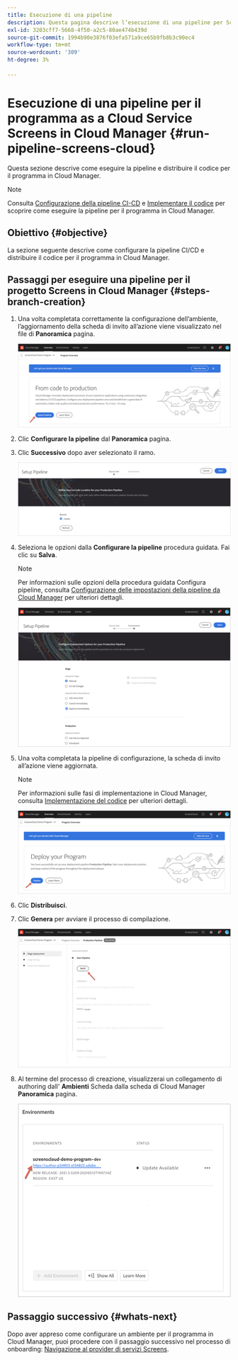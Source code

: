 ```yaml
---
title: Esecuzione di una pipeline
description: Questa pagina descrive l’esecuzione di una pipeline per Screens come progetto di Cloud Service in Cloud Manager.
exl-id: 3203cff7-5668-4f50-a2c5-80ae474b439d
source-git-commit: 1994b90e3876f03efa571a9ce65b9fb8b3c90ec4
workflow-type: tm+mt
source-wordcount: '309'
ht-degree: 3%

---
```


# Esecuzione di una pipeline per il programma as a Cloud Service Screens in Cloud Manager {#run-pipeline-screens-cloud}

Questa sezione descrive come eseguire la pipeline e distribuire il codice per il programma in Cloud Manager.

>[!NOTE]
>Consulta [Configurazione della pipeline CI-CD](https://experienceleague.adobe.com/docs/experience-manager-cloud-service/content/implementing/using-cloud-manager/cicd-pipelines/configuring-production-pipelines.html?lang=en) e [Implementare il codice](https://experienceleague.adobe.com/docs/experience-manager-cloud-service/content/implementing/using-cloud-manager/deploy-code.html?lang=en) per scoprire come eseguire la pipeline per il programma in Cloud Manager.

## Obiettivo {#objective}

La sezione seguente descrive come configurare la pipeline CI/CD e distribuire il codice per il programma in Cloud Manager.

## Passaggi per eseguire una pipeline per il progetto Screens in Cloud Manager {#steps-branch-creation}

1. Una volta completata correttamente la configurazione dell’ambiente, l’aggiornamento della scheda di invito all’azione viene visualizzato nel file di **Panoramica** pagina.

   ![immagine](/help/screens-cloud/assets/onboarding/add-environ3.png)

1. Clic **Configurare la pipeline** dal **Panoramica** pagina.

1. Clic **Successivo** dopo aver selezionato il ramo.

   ![immagine](/help/screens-cloud/assets/onboarding/run-pipeline1.png)

1. Seleziona le opzioni dalla **Configurare la pipeline** procedura guidata. Fai clic su **Salva**.

   >[!NOTE]
   >Per informazioni sulle opzioni della procedura guidata Configura pipeline, consulta [Configurazione delle impostazioni della pipeline da Cloud Manager](https://experienceleague.adobe.com/docs/experience-manager-cloud-service/content/implementing/using-cloud-manager/cicd-pipelines/configuring-production-pipelines.html?lang=en) per ulteriori dettagli.

   ![immagine](/help/screens-cloud/assets/onboarding/run-pipeline2-a.png)

1. Una volta completata la pipeline di configurazione, la scheda di invito all’azione viene aggiornata.

   >[!NOTE]
   >Per informazioni sulle fasi di implementazione in Cloud Manager, consulta [Implementazione del codice](https://experienceleague.adobe.com/docs/experience-manager-cloud-service/content/implementing/using-cloud-manager/deploy-code.html?lang=en) per ulteriori dettagli.

   ![immagine](/help/screens-cloud/assets/onboarding/run-pipeline3.png)

1. Clic **Distribuisci**.

1. Clic **Genera** per avviare il processo di compilazione.

   ![immagine](/help/screens-cloud/assets/onboarding/run-pipeline4.png)

1. Al termine del processo di creazione, visualizzerai un collegamento di authoring dall&#39; **Ambienti** Scheda dalla scheda di Cloud Manager **Panoramica** pagina.

   ![immagine](/help/screens-cloud/assets/onboarding/run-pipeline5.png)

## Passaggio successivo {#whats-next}

Dopo aver appreso come configurare un ambiente per il programma in Cloud Manager, puoi procedere con il passaggio successivo nel processo di onboarding: [Navigazione al provider di servizi Screens](/help/screens-cloud/configuring/navigating-to-screens-services-provider.md).
